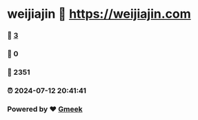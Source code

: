 # weijiajin :link: https://weijiajin.com 
### :page_facing_up: [3](https://weijiajin.com/tag.html) 
### :speech_balloon: 0 
### :hibiscus: 2351 
### :alarm_clock: 2024-07-12 20:41:41 
### Powered by :heart: [Gmeek](https://github.com/Meekdai/Gmeek)
